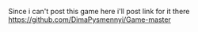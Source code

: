 Since i can't post this game here i'll post link for it there https://github.com/DimaPysmennyi/Game-master
